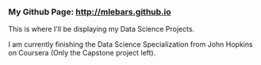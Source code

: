 ### My Github Page: http://mlebars.github.io

This is where I'll be displaying my Data Science Projects.     
     
I am currently finishing the Data Science Specialization from John Hopkins on Coursera (Only the Capstone project left).
